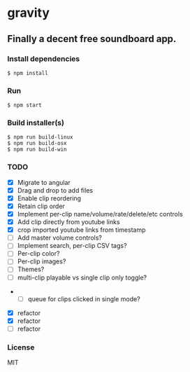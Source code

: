 # gravity

## Finally a decent free soundboard app.

### Install dependencies

```
$ npm install
```

### Run

```
$ npm start
```

### Build installer(s)

```
$ npm run build-linux
$ npm run build-osx
$ npm run build-win
```

### TODO

- [x] Migrate to angular
- [x] Drag and drop to add files
- [x] Enable clip reordering
- [x] Retain clip order
- [x] Implement per-clip name/volume/rate/delete/etc controls
- [x] Add clip directly from youtube links
- [x] crop imported youtube links from timestamp
- [ ] Add master volume controls?
- [ ] Implement search, per-clip CSV tags?
- [ ] Per-clip color?
- [ ] Per-clip images?
- [ ] Themes?
- [ ] multi-clip playable vs single clip only toggle?
- - [ ] queue for clips clicked in single mode?
- [x] refactor
- [x] refactor
- [ ] refactor

### License

MIT